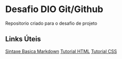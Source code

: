 # Desafio DIO Git/Github
Repositorio criado para o desafio de projeto

## Links Úteis
[Sintaxe Basica Markdown](https://markdown.net.br/sintaxe-basica/)
[Tutorial HTML](https://www.w3schools.com/html/)
[Tutorial CSS](https://www.w3schools.com/Css/)
